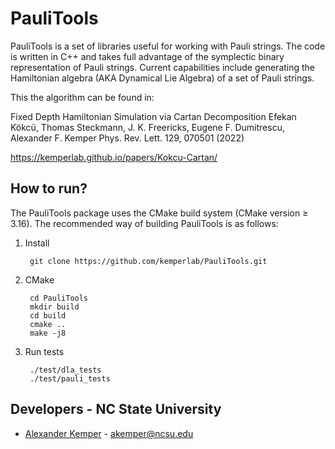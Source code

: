 # PauliTools

PauliTools is a set of libraries useful for working with Pauli strings. 
The code is written in C++ and takes full advantage of the symplectic binary representation
of Pauli strings.  Current capabilities include generating the Hamiltonian algebra (AKA
Dynamical Lie Algebra) of a set of Pauli strings.

This the algorithm can be found in:

Fixed Depth Hamiltonian Simulation via Cartan Decomposition
Efekan Kökcü, Thomas Steckmann, J. K. Freericks, Eugene F. Dumitrescu, Alexander F. Kemper
Phys. Rev. Lett. 129, 070501 (2022)

https://kemperlab.github.io/papers/Kokcu-Cartan/



## How to run?

The PauliTools package uses the CMake build system (CMake version ≥ 3.16).
The recommended way of building PauliTools is as follows:

1. Install

        git clone https://github.com/kemperlab/PauliTools.git

2. CMake

        cd PauliTools
        mkdir build
        cd build
        cmake ..
        make -j8

3. Run tests

        ./test/dla_tests
        ./test/pauli_tests
        
        
## Developers - NC State University
- [Alexander Kemper](https://kemperlab.github.io/) - akemper@ncsu.edu

